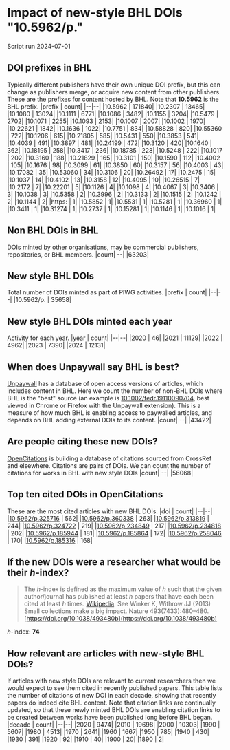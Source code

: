 # Impact of new-style BHL DOIs "10.5962/p."
Script run 2024-07-01

## DOI prefixes in BHL
Typically different publishers have their own unique DOI prefix, but this can change as publishers merge, or acquire new content from other publishers. These are the prefixes for content hosted by BHL. Note that **10.5962** is the BHL prefix.
|prefix | count|
|--|--|
|10.5962 | 171840|
|10.2307 | 13465|
|10.1080 | 13024|
|10.1111 | 6771|
|10.1086 | 3482|
|10.1155 | 3204|
|10.5479 | 2702|
|10.1071 | 2255|
|10.1093 | 2153|
|10.1007 | 2007|
|10.1002 | 1970|
|10.22621 | 1842|
|10.1636 | 1022|
|10.7751 | 834|
|10.58828 | 820|
|10.55360 | 722|
|10.1206 | 615|
|10.21805 | 585|
|10.5431 | 550|
|10.3853 | 541|
|10.4039 | 491|
|10.3897 | 481|
|10.24199 | 472|
|10.3120 | 420|
|10.1640 | 362|
|10.18195 | 258|
|10.3417 | 236|
|10.18785 | 228|
|10.5248 | 222|
|10.1017 | 202|
|10.3160 | 188|
|10.21829 | 165|
|10.3101 | 150|
|10.1590 | 112|
|10.4002 | 105|
|10.1676 | 98|
|10.3099 | 61|
|10.3850 | 60|
|10.3157 | 56|
|10.4003 | 43|
|10.17082 | 35|
|10.53060 | 34|
|10.3106 | 20|
|10.26492 | 17|
|10.2475 | 15|
|10.1037 | 14|
|10.4102 | 13|
|10.3158 | 12|
|10.4095 | 10|
|10.26515 | 7|
|10.2172 | 7|
|10.22201 | 5|
|10.1126 | 4|
|10.1098 | 4|
|10.4067 | 3|
|10.3406 | 3|
|10.1038 | 3|
|10.5358 | 2|
|10.3996 | 2|
|10.3133 | 2|
|10.1515 | 2|
|10.1242 | 2|
|10.1144 | 2|
|https: | 1|
|10.5852 | 1|
|10.5531 | 1|
|10.5281 | 1|
|10.36960 | 1|
|10.3411 | 1|
|10.31274 | 1|
|10.2737 | 1|
|10.15281 | 1|
|10.1146 | 1|
|10.1016 | 1|


## Non BHL DOIs in BHL
DOIs minted by other organisations, may be commercial publishers, repositories, or BHL members.
|count|
--|
|63203|


## New style BHL DOIs
Total number of DOIs minted as part of PIWG activities.
|prefix | count|
|--|--|
|10.5962/p. | 35658|


## New style BHL DOIs minted each year
Activity for each year.
|year | count|
|--|--|
|2020 | 46|
|2021 | 11129|
|2022 | 4962|
|2023 | 7390|
|2024 | 12131|


## When does Unpaywall say BHL is best?
[Unpaywall](https://unpaywall.org/) has a database of open access versions of articles, which includes content in BHL. Here we count the number of non-BHL DOIs where BHL is the "best" source (an example is [10.1002/fedr.19110090704](http://doi.org/10.1002/fedr.19110090704), best viewed in Chrome or Firefox with the Unpaywall extension). This is a measure of how much BHL is enabling access to paywalled articles, and depends on BHL adding external DOIs to its content.
|count|
--|
|43422|


## Are people citing these new DOIs?
[OpenCitations](http://opencitations.net) is building a database of citations sourced from CrossRef and elsewhere. Citations are pairs of DOIs. We can count the number of citations for works in BHL with new style DOIs
|count|
--|
|56068|


## Top ten cited DOIs in OpenCitations
These are the most cited articles with new BHL DOIs.
|doi | count|
|--|--|
|[10.5962/p.325716](https://doi.org/10.5962/p.325716) | 562|
|[10.5962/p.360338](https://doi.org/10.5962/p.360338) | 263|
|[10.5962/p.313819](https://doi.org/10.5962/p.313819) | 244|
|[10.5962/p.324722](https://doi.org/10.5962/p.324722) | 219|
|[10.5962/p.234849](https://doi.org/10.5962/p.234849) | 217|
|[10.5962/p.234818](https://doi.org/10.5962/p.234818) | 202|
|[10.5962/p.185944](https://doi.org/10.5962/p.185944) | 181|
|[10.5962/p.185864](https://doi.org/10.5962/p.185864) | 172|
|[10.5962/p.258046](https://doi.org/10.5962/p.258046) | 170|
|[10.5962/p.185316](https://doi.org/10.5962/p.185316) | 168|


## If the new DOIs were a researcher what would be their _h_-index?
> The _h_-index is defined as the maximum value of _h_ such that the given author/journal has published at least _h_ papers that have each been cited at least _h_ times. [Wikipedia](https://en.wikipedia.org/wiki/H-index). See Winker K, Withrow JJ (2013) Small collections make a big impact. Nature 493(7433):480–480. [https://doi.org/10.1038/493480b](https://doi.org/10.1038/493480b)

_h_-index: **74**

## How relevant are articles with new-style BHL DOIs?
If articles with new style DOIs are relevant to current researchers then we would expect to see them cited in recently published papers. This table lists the number of citations of new DOI in each decade, showing that recently papers do indeed cite BHL content. Note that citation links are continually updated, so that these newly minted BHL DOIs are enabling citation links to be created between works have been published long before BHL began.
|decade | count|
|--|--|
|2020 | 9474|
|2010 | 19698|
|2000 | 10303|
|1990 | 5607|
|1980 | 4513|
|1970 | 2641|
|1960 | 1667|
|1950 | 785|
|1940 | 430|
|1930 | 391|
|1920 | 92|
|1910 | 40|
|1900 | 20|
|1890 | 2|


